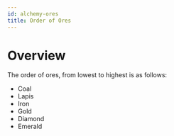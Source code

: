 ```yaml
---
id: alchemy-ores
title: Order of Ores
---
```


# Overview

The order of ores, from lowest to highest is as follows:  
- Coal  
- Lapis  
- Iron  
- Gold  
- Diamond  
- Emerald  
